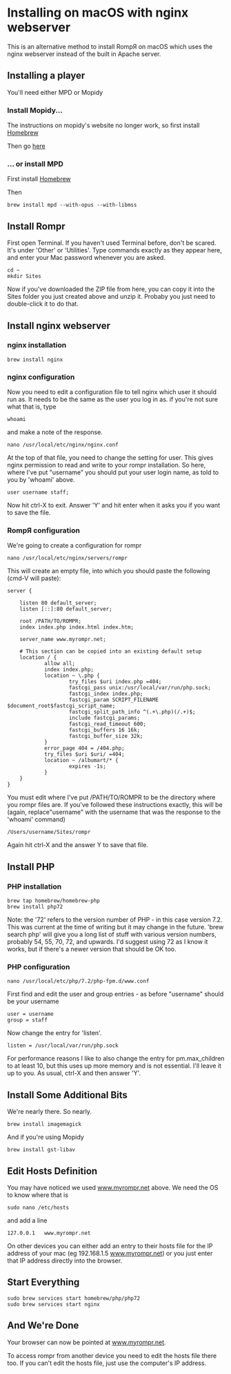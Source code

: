 # Installing on macOS with nginx webserver

This is an alternative method to install RompЯ on macOS which uses the nginx webserver instead of the built in Apache server.

## Installing a player

You'll need either MPD or Mopidy

### Install Mopidy...

The instructions on mopidy's website no longer work, so first install [Homebrew](https://brew.sh/)

Then go [here](https://discourse.mopidy.com/t/cant-run-mopidy-on-fresh-brew-install-getting-python-framework-error/2343/2)

### ... or install MPD

First install [Homebrew](https://brew.sh/)

Then

    brew install mpd --with-opus --with-libmss

## Install Rompr

First open Terminal. If you haven't used Terminal before, don't be scared. It's under 'Other' or 'Utilities'. Type commands exactly as they appear here, and enter your Mac password whenever you are asked.

    cd ~
    mkdir Sites

Now if you've downloaded the ZIP file from here, you can copy it into the Sites folder you just created above and unzip it. Probaby you just need to double-click it to do that.

## Install nginx webserver

### nginx installation

    brew install nginx

### nginx configuration

Now you need to edit a configuration file to tell nginx which user it should run as. It needs to be the same as the user you log in as. if you're not sure what that is, type

    whoami

and make a note of the response.

    nano /usr/local/etc/nginx/nginx.conf

At the top of that file, you need to change the setting for user. This gives nginx permission to read and write to your rompr installation. So here, where I've put "username" you should put your user login name, as told to you by 'whoami' above.

    user username staff;

Now hit ctrl-X to exit. Answer 'Y' and hit enter when it asks you if you want to save the file.

### RompЯ configuration

We're going to create a configuration for rompr

    nano /usr/local/etc/nginx/servers/rompr

This will create an empty file, into which you should paste the following (cmd-V will paste):

    server {

        listen 80 default_server;
        listen [::]:80 default_server;

        root /PATH/TO/ROMPR;
        index index.php index.html index.htm;

        server_name www.myrompr.net;

        # This section can be copied into an existing default setup
        location / {
                allow all;
                index index.php;
                location ~ \.php {
                        try_files $uri index.php =404;
                        fastcgi_pass unix:/usr/local/var/run/php.sock;
                        fastcgi_index index.php;
                        fastcgi_param SCRIPT_FILENAME $document_root$fastcgi_script_name;
                        fastcgi_split_path_info ^(.+\.php)(/.+)$;
                        include fastcgi_params;
                        fastcgi_read_timeout 600;
                        fastcgi_buffers 16 16k;
                        fastcgi_buffer_size 32k;
                }
                error_page 404 = /404.php;
                try_files $uri $uri/ =404;
                location ~ /albumart/* {
                        expires -1s;
                }
        }
    }

You must edit where I've put /PATH/TO/ROMPR to be the directory where you rompr files are. If you've followed these instructions exactly, this will be (again, replace"username" with the username that was the response to the 'whoami' command)

    /Users/username/Sites/rompr

Again hit ctrl-X and the answer Y to save that file.

## Install PHP

### PHP installation

    brew tap homebrew/homebrew-php
    brew install php72

Note: the '72' refers to the version number of PHP - in this case version 7.2. This was current at the time of writing but it may change in the future. 'brew search php' will give you a long list of stuff with various version numbers, probably 54, 55, 70, 72, and upwards. I'd suggest using 72 as I know it works, but if there's a newer version that should be OK too.

### PHP configuration

    nano /usr/local/etc/php/7.2/php-fpm.d/www.conf

First find and edit the user and group entries - as before "username" should be your username

    user = username
    group = staff

Now change the entry for 'listen'.

    listen = /usr/local/var/run/php.sock

For performance reasons I like to also change the entry for pm.max_children to at least 10, but this uses up more memory and is not essential. I'll leave it up to you.
As usual, ctrl-X and then answer 'Y'.

## Install Some Additional Bits

We're nearly there. So nearly.

    brew install imagemagick

And if you're using Mopidy

    brew install gst-libav

## Edit Hosts Definition

You may have noticed we used www.myrompr.net above. We need the OS to know where that is

    sudo nano /etc/hosts

and add a line

    127.0.0.1   www.myrompr.net

On other devices you can either add an entry to their hosts file for the IP address of your mac (eg 192.168.1.5 www.myrompr.net) or you just enter that IP address directly into the browser.

## Start Everything

    sudo brew services start homebrew/php/php72
    sudo brew services start nginx

## And We're Done

Your browser can now be pointed at www.myrompr.net.

To access rompr from another device you need to edit the hosts file there too. If you can't edit the hosts file, just use the computer's IP address.

